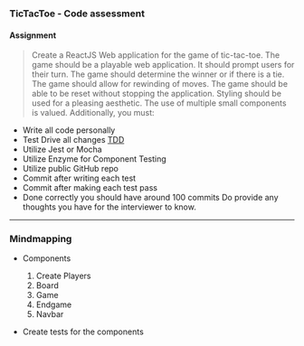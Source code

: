 ### TicTacToe - Code assessment
#### Assignment
> Create a ReactJS Web application for the game of tic-tac-toe. The game
should be a playable web application. It should prompt users for their turn.
The game should determine the winner or if there is a tie. The game should
allow for rewinding of moves. The game should be able to be reset without
stopping the application. Styling should be used for a pleasing aesthetic.
The use of multiple small components is valued.
Additionally, you must:
* Write all code personally
* Test Drive all changes [TDD](http://butunclebob.com/ArticleS.UncleBob.TheThreeRulesOfTdd)
* Utilize Jest or Mocha
* Utilize Enzyme for Component Testing
* Utilize public GitHub repo
* Commit after writing each test
* Commit after making each test pass
* Done correctly you should have around 100 commits
Do provide any thoughts you have for the interviewer to know.

*** 
### Mindmapping
*   Components
    1. Create Players
    2. Board
    3. Game
    4. Endgame
    5. Navbar

* Create tests for the components

    